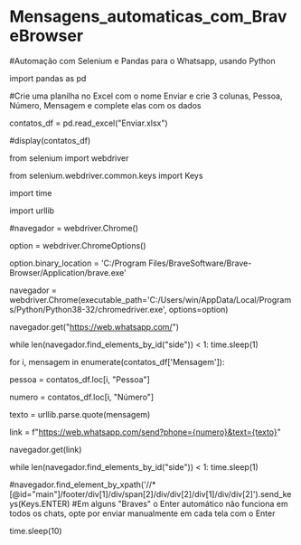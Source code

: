 # Mensagens_automaticas_com_BraveBrowser
#Automação com Selenium e Pandas para o Whatsapp, usando Python


import pandas as pd

#Crie uma planilha no Excel com o nome Enviar e crie 3 colunas, Pessoa, Número, Mensagem e complete elas com os dados

contatos_df = pd.read_excel("Enviar.xlsx")

#display(contatos_df)

from selenium import webdriver

from selenium.webdriver.common.keys import Keys

import time

import urllib

#navegador = webdriver.Chrome()

option = webdriver.ChromeOptions()

option.binary_location = 'C:/Program Files/BraveSoftware/Brave-Browser/Application/brave.exe'

navegador = webdriver.Chrome(executable_path='C:/Users/win/AppData/Local/Programs/Python/Python38-32/chromedriver.exe', options=option)

navegador.get("https://web.whatsapp.com/")

while len(navegador.find_elements_by_id("side")) < 1:
    time.sleep(1)

for i, mensagem in enumerate(contatos_df['Mensagem']):

  pessoa = contatos_df.loc[i, "Pessoa"]
    
  numero = contatos_df.loc[i, "Número"]
    
  texto = urllib.parse.quote(mensagem)
    
  link = f"https://web.whatsapp.com/send?phone={numero}&text={texto}"
    
  navegador.get(link)
    
  while len(navegador.find_elements_by_id("side")) < 1:
      time.sleep(1)
        
  #navegador.find_element_by_xpath('//*[@id="main"]/footer/div[1]/div/span[2]/div/div[2]/div[1]/div/div[2]').send_keys(Keys.ENTER)
  #Em alguns "Braves" o Enter automático não funciona em todos os chats, opte por enviar manualmente em cada tela com o Enter
    
  time.sleep(10)



